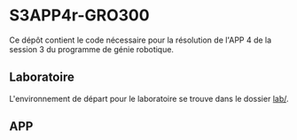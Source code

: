 # S3APP4r-GRO300

Ce dépôt contient le code nécessaire pour la résolution de l'APP 4 de la session 3 du programme de génie robotique.

## Laboratoire 

L'environnement de départ pour le laboratoire se trouve dans le dossier [lab/](lab/).

## APP
